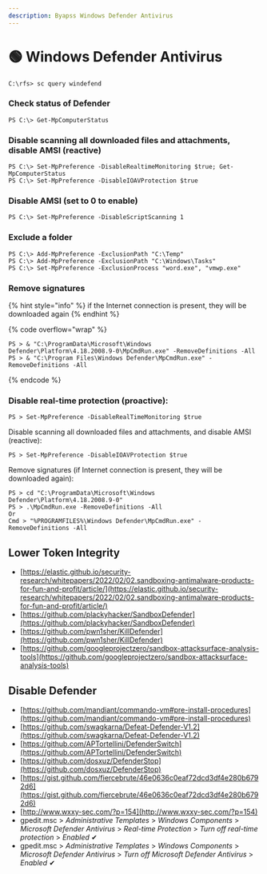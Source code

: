 ```yaml
---
description: Byapss Windows Defender Antivirus
---
```


# 🟢 Windows Defender Antivirus

```
C:\rfs> sc query windefend
```

### Check status of Defender

```
PS C:\> Get-MpComputerStatus
```

### Disable scanning all downloaded files and attachments, disable AMSI (reactive)

```
PS C:\> Set-MpPreference -DisableRealtimeMonitoring $true; Get-MpComputerStatus
PS C:\> Set-MpPreference -DisableIOAVProtection $true
```

### Disable AMSI (set to 0 to enable)

```
PS C:\> Set-MpPreference -DisableScriptScanning 1
```

### Exclude a folder

```
PS C:\> Add-MpPreference -ExclusionPath "C:\Temp"
PS C:\> Add-MpPreference -ExclusionPath "C:\Windows\Tasks"
PS C:\> Set-MpPreference -ExclusionProcess "word.exe", "vmwp.exe"
```

### Remove signatures

{% hint style="info" %}
if the Internet connection is present, they will be downloaded again
{% endhint %}

{% code overflow="wrap" %}
```
PS > & "C:\ProgramData\Microsoft\Windows Defender\Platform\4.18.2008.9-0\MpCmdRun.exe" -RemoveDefinitions -All
PS > & "C:\Program Files\Windows Defender\MpCmdRun.exe" -RemoveDefinitions -All
```
{% endcode %}

### Disable real-time protection (proactive):

```
PS > Set-MpPreference -DisableRealTimeMonitoring $true
```

Disable scanning all downloaded files and attachments, and disable AMSI (reactive):

```
PS > Set-MpPreference -DisableIOAVProtection $true
```

Remove signatures (if Internet connection is present, they will be downloaded again):

```
PS > cd "C:\ProgramData\Microsoft\Windows Defender\Platform\4.18.2008.9-0"
PS > .\MpCmdRun.exe -RemoveDefinitions -All
Or
Cmd > "%PROGRAMFILES%\Windows Defender\MpCmdRun.exe" -RemoveDefinitions -All
```

## Lower Token Integrity

* [https://elastic.github.io/security-research/whitepapers/2022/02/02.sandboxing-antimalware-products-for-fun-and-profit/article/](https://elastic.github.io/security-research/whitepapers/2022/02/02.sandboxing-antimalware-products-for-fun-and-profit/article/)
* [https://github.com/plackyhacker/SandboxDefender](https://github.com/plackyhacker/SandboxDefender)
* [https://github.com/pwn1sher/KillDefender](https://github.com/pwn1sher/KillDefender)
* [https://github.com/googleprojectzero/sandbox-attacksurface-analysis-tools](https://github.com/googleprojectzero/sandbox-attacksurface-analysis-tools)

## Disable Defender

* [https://github.com/mandiant/commando-vm#pre-install-procedures](https://github.com/mandiant/commando-vm#pre-install-procedures)
* [https://github.com/swagkarna/Defeat-Defender-V1.2](https://github.com/swagkarna/Defeat-Defender-V1.2)
* [https://github.com/APTortellini/DefenderSwitch](https://github.com/APTortellini/DefenderSwitch)
* [https://github.com/dosxuz/DefenderStop](https://github.com/dosxuz/DefenderStop)
* [https://gist.github.com/fiercebrute/46e0636c0eaf72dcd3df4e280b6792d6](https://gist.github.com/fiercebrute/46e0636c0eaf72dcd3df4e280b6792d6)
* [http://www.wxxy-sec.com/?p=154](http://www.wxxy-sec.com/?p=154)
* gpedit.msc > _Administrative Templates_ > _Windows Components_ > _Microsoft Defender Antivirus_ > _Real-time Protection_ > _Turn off real-time protection_ > _Enabled_ ✔
* gpedit.msc > _Administrative Templates_ > _Windows Components_ > _Microsoft Defender Antivirus_ > _Turn off Microsoft Defender Antivirus_ > _Enabled_ ✔
